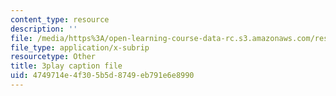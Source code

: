 ```yaml
---
content_type: resource
description: ''
file: /media/https%3A/open-learning-course-data-rc.s3.amazonaws.com/res-9-003-brains-minds-and-machines-summer-course-summer-2015/4749714e4f305b5d8749eb791e6e8990_NRygklHAoEw.vtt
file_type: application/x-subrip
resourcetype: Other
title: 3play caption file
uid: 4749714e-4f30-5b5d-8749-eb791e6e8990
---
```

